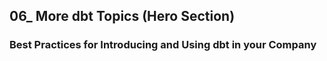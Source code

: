 ## 06_ More dbt Topics (Hero Section)

### Best Practices for Introducing and Using dbt in your Company

